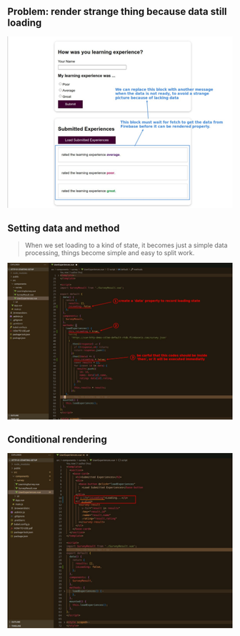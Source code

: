 ## **Problem: render strange thing because data still loading**

![Alt purpose](pic/01.jpg)

## **Setting data and method**

> When we set loading to a kind of state, it becomes just a simple data processing, things become simple and easy to split work.

![Alt add state to monitor loading](pic/02.jpg)

## **Conditional rendering**

![Alt use state to conditional render](pic/03.jpg)
